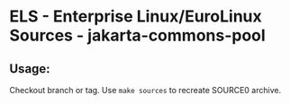 # ELS - Enterprise Linux/EuroLinux Sources - jakarta-commons-pool
 
## Usage:
  Checkout branch or tag. Use `make sources` to recreate  SOURCE0 archive.
